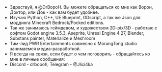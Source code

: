 - Здраствуй, я @DrBopoH. Вы можете обращаться ко мне как Ворон, Доктор, или Док - как вам будет удобнее.
- Изучаю Python, C++, UE Blueprint, GDscript, а так же Json для моддинга Minecraft Bedrock/Pocked editions.
- Так же занимаюсь геймдевом, и художеством 2D-pix/3D - работаю с софтом Godot engine 3.5.3, Aseprite, Unreal Engine 4.27, Blender, Substans painter, Materialize и Meshroom
- Тим-лид PWR Entertainments совмесно с MorangTong studio занимаемся медиа-разработкой.
- Я всегда на связи, если будет о чем поговорить - обращайтесь ко мне в личные сообщения:
- Discord - drbopoh; Telegram - @Jlici4ka
